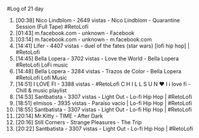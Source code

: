 #Log of 21 day

1. [00:38] Nico Lindblom - 2649 vistas - Nico Lindblom - Quarantine Session (Full Tape) #RetoLofi
1. [01:43] m.facebook.com - unknown - Facebook
1. [03:14] m.facebook.com - unknown - m.facebook.com
1. [14:41] Lifer - 4407 vistas - duel of the fates (star wars) [lofi hip hop] | #RetoLofi
1. [14:45] Bella Lopera - 3702 vistas - Love the World  -  Bella Lopera  #RetoLofi   LoFi music
1. [14:48] Bella Lopera - 3284 vistas - Trazos de Color - Bella Lopera #RetoLofi Lofi Music
1. [14:51] I LOVE FI - 3388 vistas - #RetoLofi   C H I L L S U N ♥ I  i love fi - Chill & music playlist
1. [14:53] Santbatista - 3307 vistas - Light Out - Lo-fi Hip Hop | #RetoLofi
1. [18:51] elmisos - 3935 vistas - Paraíso vacío | Lo-fi Hip Hop | #RetoLofi
1. [18:55] Santbatista - 3307 vistas - Light Out - Lo-fi Hip Hop | #RetoLofi
1. [20:14] Mr.Kitty - TIME - After Dark
1. [20:16] Still Corners - Strange Pleasures - The Trip
1. [20:22] Santbatista - 3307 vistas - Light Out - Lo-fi Hip Hop | #RetoLofi
